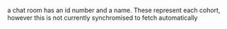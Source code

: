 a chat room has an id number and a name. These represent each cohort, however this is not currently synchromised to fetch automatically
